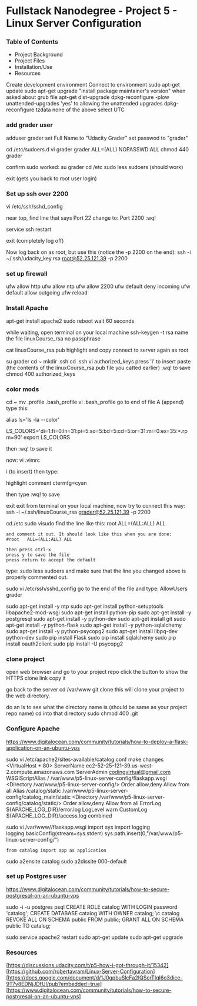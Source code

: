 Fullstack Nanodegree - Project 5 - Linux Server Configuration
=============================================================

### Table of Contents

*	Project Background
*	Project Files
*	Installation/Use
*	Resources



Create development environment
Connect to environment
sudo apt-get update
sudo apt-get upgrade
"install package maintainer's version" when asked about grub file
apt-get dist-upgrade
dpkg-reconfigure -plow unattended-upgrades
'yes' to allowing the unattended upgrades
dpkg-reconfigure tzdata
	none of the above
	select UTC

### add grader user ###
adduser grader
	set Full Name to "Udacity Grader"
	set passwod to "grader"

cd /etc/sudoers.d
vi grader
	grader ALL=(ALL) NOPASSWD:ALL
chmod 440 grader

confirm sudo worked:
su grader
cd /etc
sudo less sudoers
(should work)

exit (gets you back to root user login)

### Set up ssh over 2200 ###
vi /etc/ssh/sshd_config

near top, find line that says Port 22
change to:
Port 2200
:wq!

service ssh restart

exit (completely log off)

Now log back on as root, but use this (notice the -p 2200 on the end):
ssh -i ~/.ssh/udacity_key.rsa root@52.25.121.39 -p 2200


### set up firewall ###

ufw allow http
ufw allow ntp
ufw allow 2200
ufw default deny incoming
ufw default allow outgoing
ufw reload

### Install Apache ###
apt-get install apache2
sudo reboot
wait 60 seconds

while waiting, open terminal on your local machine
ssh-keygen -t rsa
	name the file linuxCourse_rsa
	no passphrase

cat linuxCourse_rsa.pub
highlight and copy
connect to server again as root

su grader
cd ~
mkdir .ssh
cd .ssh
vi authorized_keys
	press 'i' to insert
	paste (the contents of the linuxCourse_rsa.pub file you catted earlier)
	:wq! to save 
chmod 400 authorized_keys


### color mods ###

cd ~
mv .profile .bash_profile
vi .bash_profile
go to end of file
A (append)
type this:

alias ls='ls -la --color'

LS_COLORS='di=1:fi=0:ln=31:pi=5:so=5:bd=5:cd=5:or=31:mi=0:ex=35:*.rpm=90'
export LS_COLORS

then :wq! to save it

now:
vi .vimrc

i (to insert) then type:

highlight comment ctermfg=cyan

then type :wq! to save



exit
exit
from terminal on your local machine, now try to connect this way:
ssh -i ~/.ssh/linuxCourse_rsa grader@52.25.121.39 -p 2200

cd /etc
sudo visudo
	find the line like this:
	root   ALL=(ALL:ALL) ALL

	and comment it out. It should look like this when you are done:
	#root   ALL=(ALL:ALL) ALL

	then press ctrl-x
	press y to save the file
	press return to accept the default

type:
sudo less sudoers
and make sure that the line you changed above is properly commented out.

sudo vi /etc/ssh/sshd_config
go to the end of the file and type:
AllowUsers grader


sudo apt-get install -y ntp
sudo apt-get install python-setuptools libapache2-mod-wsgi
sudo apt-get install python-pip
sudo apt-get install -y postgresql
sudo apt-get install -y python-dev
sudo apt-get install git
sudo apt-get install -y python-flask
sudo apt-get install -y python-sqlalchemy
sudo apt-get install -y python-psycopg2
sudo apt-get install libpq-dev python-dev
sudo pip install Flask
sudo pip install sqlalchemy
sudo pip install oauth2client
sudo pip install -U psycopg2

### clone project ###

open web browser and go to your project repo
click the button to show the HTTPS clone link
copy it

go back to the server
cd /var/www
git clone <paste HTTPS link>
this will clone your project to the web directory.

do an ls to see what the directory name is (should be same as your project repo name)
cd into that directory
sudo chmod 400 .git

### Configure Apache ###
https://www.digitalocean.com/community/tutorials/how-to-deploy-a-flask-application-on-an-ubuntu-vps

sudo vi /etc/apache2/sites-available/catalog.conf
	make changes
	<VirtualHost *:80>
                ServerName ec2-52-25-121-39.us-west-2.compute.amazonaws.com
                ServerAdmin codingvirtual@gmail.com
                WSGIScriptAlias / /var/www/p5-linux-server-config/flaskapp.wsgi
                <Directory /var/www/p5-linux-server-config/>
                        Order allow,deny
                        Allow from all
                </Directory>
                Alias /catalog/static /var/www/p5-linux-server-config/catalog_main/static
                <Directory /var/www/p5-linux-server-config/catalog/static/>
                        Order allow,deny
                        Allow from all
                </Directory>
                ErrorLog ${APACHE_LOG_DIR}/error.log
                LogLevel warn
                CustomLog ${APACHE_LOG_DIR}/access.log combined
</VirtualHost>

sudo vi /var/www/<project-root>/flaskapp.wsgi
	import sys
	import logging
	logging.basicConfig(stream=sys.stderr)
	sys.path.insert(0,"/var/www/p5-linux-server-config/")

	from catalog import app as application


sudo a2ensite catalog
sudo a2dissite 000-default



### set up Postgres user ###
https://www.digitalocean.com/community/tutorials/how-to-secure-postgresql-on-an-ubuntu-vps

sudo -i -u postgres
psql
CREATE ROLE catalog WITH LOGIN password 'catalog';
CREATE DATABASE catalog WITH OWNER catalog;
\c catalog
REVOKE ALL ON SCHEMA public FROM public;
GRANT ALL ON SCHEMA public TO catalog;

sudo service apache2 restart 
sudo apt-get update
sudo apt-get upgrade

### Resources
[https://discussions.udacity.com/t/p5-how-i-got-through-it/15342]
[https://github.com/robertavram/Linux-Server-Configuration]
[https://docs.google.com/document/d/1J0gpbuSlcFa2IQScrTIqI6o3dice-9T7v8EDNjJDfUI/pub?embedded=true]
[https://www.digitalocean.com/community/tutorials/how-to-secure-postgresql-on-an-ubuntu-vps]